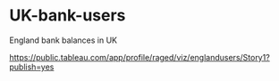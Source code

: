 # UK-bank-users
England bank balances in UK

https://public.tableau.com/app/profile/raged/viz/englandusers/Story1?publish=yes
